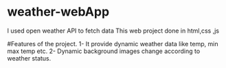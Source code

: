 # weather-webApp
I used open weather API to fetch data
This web project done in html,css ,js


#Features of the project.
1- It provide dynamic weather data like temp, min max temp etc.
2- Dynamic background images change according to weather status.